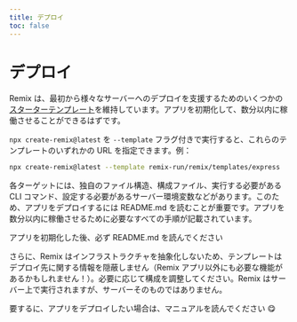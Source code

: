 ```yaml
---
title: デプロイ
toc: false
---
```


# デプロイ

Remix は、最初から様々なサーバーへのデプロイを支援するためのいくつかの[スターターテンプレート][starter-templates]を維持しています。アプリを初期化して、数分以内に稼働させることができるはずです。

`npx create-remix@latest` を `--template` フラグ付きで実行すると、これらのテンプレートのいずれかの URL を指定できます。例：

```sh
npx create-remix@latest --template remix-run/remix/templates/express
```

各ターゲットには、独自のファイル構造、構成ファイル、実行する必要がある CLI コマンド、設定する必要があるサーバー環境変数などがあります。このため、アプリをデプロイするには README.md を読むことが重要です。アプリを数分以内に稼働させるために必要なすべての手順が記載されています。

<docs-info>アプリを初期化した後、必ず README.md を読んでください</docs-info>

さらに、Remix はインフラストラクチャを抽象化しないため、テンプレートはデプロイ先に関する情報を隠蔽しません（Remix アプリ以外にも必要な機能があるかもしれません！）。必要に応じて構成を調整してください。Remix はサーバー上で実行されますが、サーバーそのものではありません。

要するに、アプリをデプロイしたい場合は、マニュアルを読んでください 😋

[starter-templates]: https://github.com/remix-run/remix/tree/main/templates


